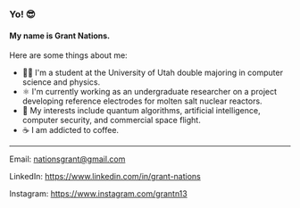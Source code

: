 ### Yo! 😎

#### My name is Grant Nations.

Here are some things about me:

- 👨‍🎓 I'm a student at the University of Utah double majoring in computer science and physics.
- ⚛ I'm currently working as an undergraduate researcher on a project developing reference electrodes for molten salt nuclear reactors.
- 🚀 My interests include quantum algorithms, artificial intelligence, computer security, and commercial space flight.
- ☕ I am addicted to coffee.


---


Email: <nationsgrant@gmail.com>

LinkedIn: https://www.linkedin.com/in/grant-nations

Instagram: https://www.instagram.com/grantn13

